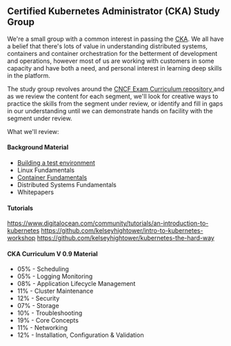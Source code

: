 ## Certified Kubernetes Administrator (CKA) Study Group

We're a small group with a common interest in passing the [CKA](https://www.cncf.io/certification/expert/). We all have a belief that there's lots of value in understanding distributed systems, containers and container orchestration for the betterment of development and operations, however most of us are working with customers in some capacity and have both a need, and personal interest in learning deep skills in the platform. 

The study group revolves around the [CNCF Exam Curriculum repository ](https://github.com/cncf/curriculum) and as we review the content for each segment, we'll look for creative ways to practice the skills from the segment under review, or identify and fill in gaps in our understanding until we can demonstrate hands on facility with the segment under review. 

What we'll review:

#### Background Material
* [Building a test environment](https://github.com/irvnet/cka-study-group/blob/master/test-env/readme.md)
* Linux Fundamentals
* [Container Fundamentals](https://github.com/irvnet/cka-study-group/blob/master/container-fundamentals/readme.md)
* Distributed Systems Fundamentals
* Whitepapers

#### Tutorials
https://www.digitalocean.com/community/tutorials/an-introduction-to-kubernetes
https://github.com/kelseyhightower/intro-to-kubernetes-workshop
https://github.com/kelseyhightower/kubernetes-the-hard-way

#### CKA Curriculum V 0.9 Material
* 05% - Scheduling
* 05% - Logging Monitoring
* 08% - Application Lifecycle Management
* 11% - Cluster Maintenance
* 12% - Security
* 07% - Storage
* 10% - Troubleshooting
* 19% - Core Concepts
* 11% - Networking
* 12% - Installation, Configuration & Validation
